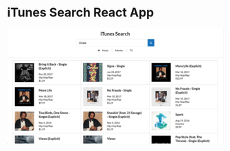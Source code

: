# iTunes Search React App

![Search](https://raw.githubusercontent.com/nyadav810/itunes-react-app/master/screenshots/Search.png)
